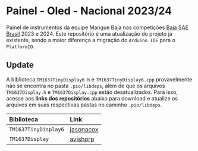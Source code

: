 
# Painel - Oled - Nacional 2023/24

Painel de instrumentos da equipe Mangue Baja nas competições [Baja SAE Brasil](https://saebrasil.org.br/programas-estudantis/baja-sae-brasil/) 2023 e 2024. Este repositório é uma atualização do projeto já existente, sendo a maior diferença a migração do `Arduino IDE` para o `PlatformIO`.

## Update
A biblioteca `TM1637TinyDisplay6.h` e `TM1637TinyDisplay6.cpp` provavelmente não se encontra no pasta `.pio/libdeps`, além de que os arquivos `TM1637Display.h` e `TM1637Display.cpp` estão desatualizados. Para isso, acesse aos **links dos repositórios** abaixo para download e atualize os arquivos em suas respectivas pastas no caminho `.pio/libdeps`.


| Biblioteca | Link |
| :--------- | :----|
| `TM1637TinyDisplay6` | [jasonacox](https://github.com/jasonacox/TM1637TinyDisplay/tree/master) |
| `TM1637Display` | [avishorp](https://github.com/avishorp/TM1637/tree/master) |